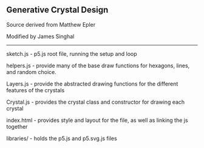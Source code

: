 ## Generative Crystal Design

Source derived from Matthew Epler

Modified by James Singhal

---

sketch.js - p5.js root file, running the setup and loop

helpers.js - provide many of the base draw functions for hexagons, lines, and random choice.

Layers.js - provide the abstracted drawing functions for the different features of the crystals

Crystal.js - provides the crystal class and constructor for drawing each crystal

index.html - provides style and layout for the file, as well as linking the js together

libraries/ - holds the p5.js and p5.svg.js files
